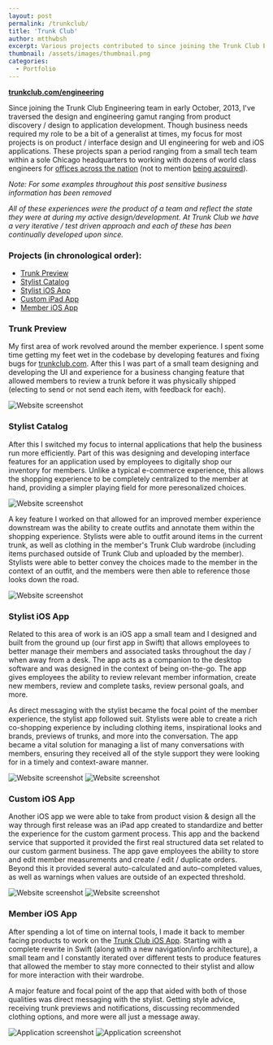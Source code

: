 ```yaml
---
layout: post
permalink: /trunkclub/
title: 'Trunk Club'
author: mtthwbsh
excerpt: Various projects contributed to since joining the Trunk Club Engineering team as a software designer & engineer in October, 2013
thumbnail: /assets/images/thumbnail.png
categories:
  - Portfolio
---
```

[**trunkclub.com/engineering**][link1]

Since joining the Trunk Club Engineering team in early October, 2013, I've traversed the design and engineering gamut ranging from product discovery / design to application development. Though business needs required my role to be a bit of a generalist at times, my focus for most projects is on product / interface design and UI engineering for web and iOS applications. These projects span a period ranging from a small tech team within a sole Chicago headquarters to working with dozens of world class engineers for [offices across the nation][link3] (not to mention [being acquired][link2]).

_Note: For some examples throughout this post sensitive business information has been removed_

_All of these experiences were the product of a team and reflect the state they were at during my active design/development. At Trunk Club we have a very iterative / test driven approach and each of these has been continually developed upon since._

<div class="spacer half"></div>

### Projects (in chronological order):

<div class="spacer half"></div>

- [Trunk Preview](#TrunkPreview)
- [Stylist Catalog](#StylistCatalog)
- [Stylist iOS App](#StylistiOSApp)
- [Custom iPad App](#CustomiPadApp)
- [Member iOS App](#MemberiOSApp)

<div id="TrunkPreview" class="spacer"></div>

### Trunk Preview

My first area of work revolved around the member experience. I spent some time getting my feet wet in the codebase by developing features and fixing bugs for [trunkclub.com][link4]. After this I was part of a small team designing and developing the UI and experience for a business changing feature that allowed members to review a trunk before it was physically shipped (electing to send or not send each item, with feedback for each).

![Website screenshot][image1]

<div id="StylistCatalog" class="spacer"></div>

### Stylist Catalog

After this I switched my focus to internal applications that help the business run more efficiently. Part of this was designing and developing interface features for an application used by employees to digitally shop our inventory for members. Unlike a typical e-commerce experience, this allows the shopping experience to be completely centralized to the member at hand, providing a simpler playing field for more peresonalized choices.

![Website screenshot][image2]

A key feature I worked on that allowed for an improved member experience downstream was the ability to create outfits and annotate them within the shopping experience. Stylists were able to outfit around items in the current trunk, as well as clothing in the member's Trunk Club wardrobe (including items purchased outside of Trunk Club and uploaded by the member). Stylists were able to better convey the choices made to the member in the context of an outfit, and the members were then able to reference those looks down the road.

![Website screenshot][image3]

<div id="StylistiOSApp" class="spacer"></div>

### Stylist iOS App

Related to this area of work is an iOS app a small team and I designed and built from the ground up (our first app in Swift) that allows employees to better manage their members and associated tasks throughout the day / when away from a desk. The app acts as a companion to the desktop software and was designed in the context of being on-the-go. The app gives employees the ability to review relevant member information, create new members, review and complete tasks, review personal goals, and more.

As direct messaging with the stylist became the focal point of the member experience, the stylist app followed suit. Stylists were able to create a rich co-shopping experience by including clothing items, inspirational looks and brands, previews of trunks, and more into the conversation. The app became a vital solution for managing a list of many conversations with members, ensuring they received all of the style support they were looking for in a timely and context-aware manner.

![Website screenshot][image4]
![Website screenshot][image5]

<div id="CustomiPadApp" class="spacer"></div>

### Custom iOS App

Another iOS app we were able to take from product vision & design all the way through first release was an iPad app created to standardize and better the experience for the custom garment process. This app and the backend service that supported it provided the first real structured data set related to our custom garment business. The app gave employees the ability to store and edit member measurements and create / edit / duplicate orders. Beyond this it provided several auto-calculated and auto-completed values, as well as warnings when values are outside of an expected threshold.

![Website screenshot][image6]
![Website screenshot][image7]

<div id="MemberiOSApp" class="spacer"></div>

### Member iOS App

After spending a lot of time on internal tools, I made it back to member facing products to work on the [Trunk Club iOS App][link5]. Starting with a complete rewrite in Swift (along with a new navigation/info architecture), a small team and I constantly iterated over different tests to produce features that allowed the member to stay more connected to their stylist and allow for more interaction with their wardrobe.

A major feature and focal point of the app that aided with both of those qualities was direct messaging with the stylist. Getting style advice, receiving trunk previews and notifications, discussing recommended clothing options, and more were all just a message away.

![Application screenshot][image8]
![Application screenshot][image9]

<!-- Links -->
[link1]:			https://trunkclub.com/engineering
[link2]:			http://techcrunch.com/2014/07/31/nordstrom-acquires-mens-shopping-service-trunk-club/
[link3]:			https://www.trunkclub.com/locations
[link4]:			https://www.trunkclub.com/
[link5]:			https://itunes.apple.com/us/app/trunk-club-mens-clothing-service/id635441999?mt=8


<!-- Images -->
[image1]: 			/assets/images/trunk-preview.png
[image2]: 			/assets/images/catalog.png
[image3]: 			/assets/images/outfitting.png
[image4]: 			/assets/images/stylist1.png
[image5]: 			/assets/images/stylist2.png
[image6]: 			/assets/images/custom1.png
[image7]: 			/assets/images/custom2.png
[image8]: 			/assets/images/member-stylist.png
[image9]: 			/assets/images/member-wardrobe.png
